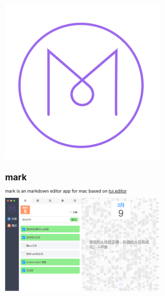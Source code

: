 ![image](./logo.png)

# mark
mark is an markdown editor app for mac based on [tui.editor](https://nhnent.github.io/tui.editor/)


![image](./screen-shot.png)



